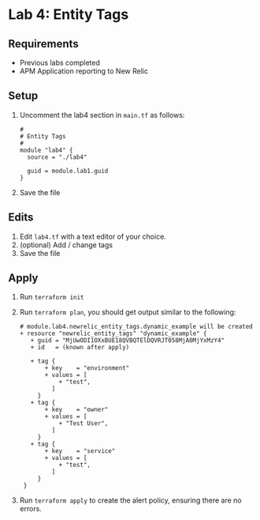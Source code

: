 # Lab 4: Entity Tags

## Requirements

* Previous labs completed
* APM Application reporting to New Relic

## Setup

1. Uncomment the lab4 section in `main.tf` as follows:

   ```
   #
   # Entity Tags
   #
   module "lab4" {
     source = "./lab4"

     guid = module.lab1.guid
   }
   ```
1. Save the file


## Edits

1. Edit `lab4.tf` with a text editor of your choice.
1. (optional) Add / change tags
1. Save the file


## Apply

1. Run `terraform init`
1. Run `terraform plan`, you should get output similar to the following:

   ```
   # module.lab4.newrelic_entity_tags.dynamic_example will be created
   + resource "newrelic_entity_tags" "dynamic_example" {
      + guid = "MjUwODI1OXxBUE18QVBQTElDQVRJT058MjA0MjYxMzY4"
      + id   = (known after apply)

      + tag {
          + key    = "environment"
          + values = [
              + "test",
            ]
        }
      + tag {
          + key    = "owner"
          + values = [
              + "Test User",
            ]
        }
      + tag {
          + key    = "service"
          + values = [
              + "test",
            ]
        }
    }
   ```

1. Run `terraform apply` to create the alert policy, ensuring there are no errors.
